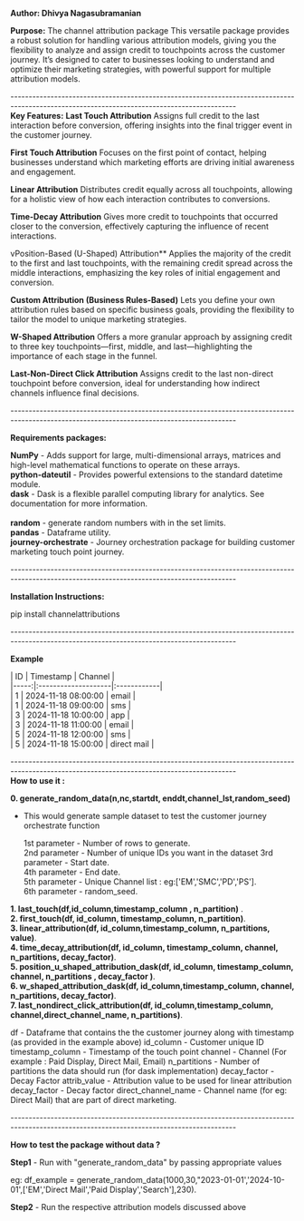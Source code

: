 **Author: Dhivya Nagasubramanian**

**Purpose:**
The channel attribution package This versatile package provides a robust solution for handling various attribution models, giving you the flexibility to analyze and assign credit to touchpoints across the customer journey. It’s designed to cater to businesses looking to understand and optimize their marketing strategies, with powerful support for multiple attribution models.



--------------------------------------------------------------------------------------------------------------------------------------------<br>
**Key Features:**
**Last Touch Attribution**
Assigns full credit to the last interaction before conversion, offering insights into the final trigger event in the customer journey.

**First Touch Attribution**
Focuses on the first point of contact, helping businesses understand which marketing efforts are driving initial awareness and engagement.

**Linear Attribution**
Distributes credit equally across all touchpoints, allowing for a holistic view of how each interaction contributes to conversions.

**Time-Decay Attribution**
Gives more credit to touchpoints that occurred closer to the conversion, effectively capturing the influence of recent interactions.

vPosition-Based (U-Shaped) Attribution**
Applies the majority of the credit to the first and last touchpoints, with the remaining credit spread across the middle interactions, emphasizing the key roles of initial engagement and conversion.

**Custom Attribution (Business Rules-Based)**
Lets you define your own attribution rules based on specific business goals, providing the flexibility to tailor the model to unique marketing strategies.

**W-Shaped Attribution**
Offers a more granular approach by assigning credit to three key touchpoints—first, middle, and last—highlighting the importance of each stage in the funnel.

**Last-Non-Direct Click Attribution**
Assigns credit to the last non-direct touchpoint before conversion, ideal for understanding how indirect channels influence final decisions.




--------------------------------------------------------------------------------------------------------------------------------------------<br>


**Requirements packages:**

**NumPy** - Adds support for large, multi-dimensional arrays, matrices and high-level mathematical functions to operate on these arrays. <br>
**python-dateutil** - Provides powerful extensions to the standard datetime module. <br>
**dask**    - Dask is a flexible parallel computing library for analytics. See documentation for more information. <br>                        
**random**  - generate random numbers with in the set limits.  <br>
**pandas**  -  Dataframe utility. <br>
**journey-orchestrate** - Journey orchestration package for building customer marketing touch point journey.



--------------------------------------------------------------------------------------------------------------------------------------------<br>

**Installation Instructions:**

pip install channelattributions



--------------------------------------------------------------------------------------------------------------------------------------------<br>

**Example**

|   ID | Timestamp           | Channel     | <br>
|-----:|:--------------------|:------------| <br>
|    1 | 2024-11-18 08:00:00 | email       | <br>
|    1 | 2024-11-18 09:00:00 | sms         | <br>
|    3 | 2024-11-18 10:00:00 | app         | <br>
|    3 | 2024-11-18 11:00:00 | email       | <br>
|    5 | 2024-11-18 12:00:00 | sms         | <br>
|    5 | 2024-11-18 15:00:00 | direct mail | <br>





--------------------------------------------------------------------------------------------------------------------------------------------<br>
**How to use it :**


**0. generate_random_data(n,nc,startdt, enddt,channel_lst,random_seed)**

- This would generate sample dataset to test the customer journey orchestrate function

   1st parameter - Number of rows to generate. <br>
   2nd parameter - Number of unique IDs you want in the dataset
   3rd parameter - Start date. <br>
   4th parameter - End date. <br>
   5th parameter - Unique Channel list : eg:['EM','SMC','PD','PS']. <br>
   6th parameter - random_seed. <br>

**1. last_touch(df,id_column,timestamp_column , n_partition)** . <br>
**2. first_touch(df, id_column, timestamp_column, n_partition)**. <br>
**3. linear_attribution(df, id_column,timestamp_column, n_partitions, value)**. <br>
**4. time_decay_attribution(df, id_column, timestamp_column, channel, n_partitions, decay_factor)**. <br>
**5. position_u_shaped_attribution_dask(df, id_column, timestamp_column, channel, n_partitions , decay_factor )**. <br>
**6. w_shaped_attribution_dask(df, id_column,timestamp_column, channel, n_partitions, decay_factor)**. <br>
**7. last_nondirect_click_attribution(df, id_column,timestamp_column, channel,direct_channel_name, n_partitions)**. <br>

df               -  Dataframe that contains the the customer journey along with timestamp (as provided in the example above)
id_column        -  Customer unique ID
timestamp_column -  Timestamp of the touch point
channel          -  Channel (For example : Paid Display, Direct Mail, Email)
n_partitions     -  Number of partitions the data should run (for dask implementation)
decay_factor     -  Decay Factor
attrib_value     -  Attribution value to be used for linear attribution
decay_factor     -  Decay factor
direct_channel_name -  Channel name (for eg: Direct Mail) that are part of direct marketing.





--------------------------------------------------------------------------------------------------------------------------------------------<br>


**How to test the package without data ?** 

**Step1** - Run with  "generate_random_data" by passing appropriate values 

eg: df_example = generate_random_data(1000,30,"2023-01-01','2024-10-01',['EM','Direct Mail','Paid Display','Search'],230).

**Step2** - Run the respective attribution models discussed above
